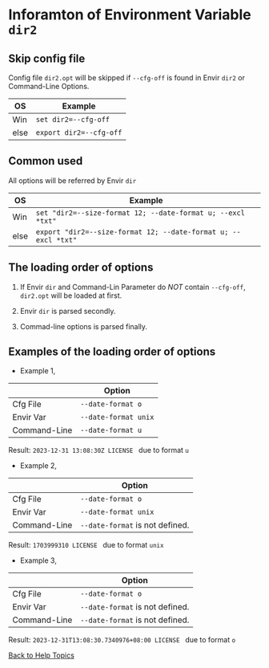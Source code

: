 # Inforamton of Environment Variable ```dir2```

## Skip config file

Config file ```dir2.opt``` will be skipped if ```--cfg-off``` is found in Envir ```dir2``` or Command-Line Options.
 
| OS  | Example |
| --  | ------- |
| Win | ```set dir2=--cfg-off```
| else| ```export dir2=--cfg-off```


## Common used

All options will be referred by Envir ```dir```

| OS  | Example |
| --  | ------- |
| Win | ```set "dir2=--size-format 12; --date-format u; --excl *txt"```
| else| ```export "dir2=--size-format 12; --date-format u; --excl *txt"```


## The loading order of options

1. If Envir ```dir``` and Command-Lin Parameter do *NOT* contain ```--cfg-off```, ```dir2.opt``` will be loaded at first.

2. Envir ```dir``` is parsed secondly.

3. Commad-line options is parsed finally.


## Examples of the loading order of options

* Example 1,

|      | Option |
| ---- | ------ |
| Cfg File     | ```--date-format o```
| Envir Var    | ```--date-format unix```
| Command-Line | ```--date-format u```

Result: ```2023-12-31 13:08:30Z LICENSE ``` due to format ```u```


* Example 2,

|      | Option |
| ---- | ------ |
| Cfg File     | ```--date-format o```
| Envir Var    | ```--date-format unix```
| Command-Line | ```--date-format``` is not defined.

Result: ```1703999310 LICENSE ``` due to format ```unix```


* Example 3,

|      | Option |
| ---- | ------ |
| Cfg File     | ```--date-format o```
| Envir Var    | ```--date-format``` is not defined.
| Command-Line | ```--date-format``` is not defined.

Result: ```2023-12-31T13:08:30.7340976+08:00 LICENSE ``` due to format ```o```


[Back to Help Topics](https://github.com/ck-yung/dir2cs/blob/main/docs/HELP.md)
